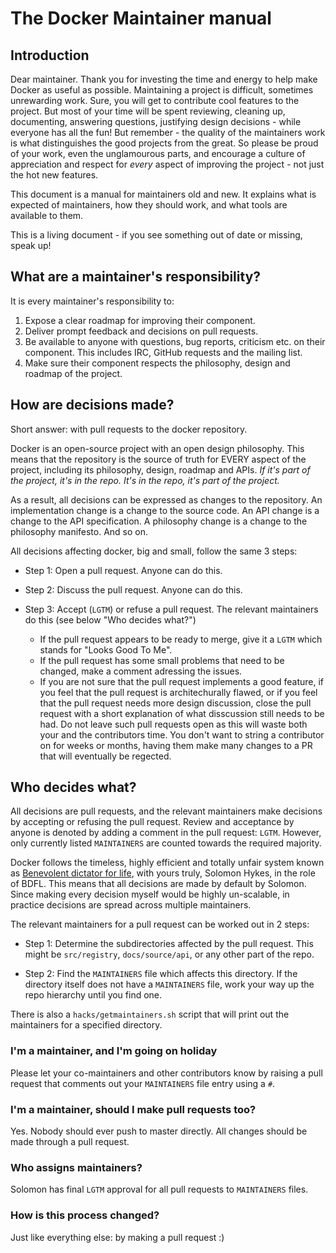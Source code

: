 # The Docker Maintainer manual

## Introduction

Dear maintainer. Thank you for investing the time and energy to help
make Docker as useful as possible. Maintaining a project is difficult,
sometimes unrewarding work.  Sure, you will get to contribute cool
features to the project. But most of your time will be spent reviewing,
cleaning up, documenting, answering questions, justifying design
decisions - while everyone has all the fun! But remember - the quality
of the maintainers work is what distinguishes the good projects from the
great.  So please be proud of your work, even the unglamourous parts,
and encourage a culture of appreciation and respect for *every* aspect
of improving the project - not just the hot new features.

This document is a manual for maintainers old and new. It explains what
is expected of maintainers, how they should work, and what tools are
available to them.

This is a living document - if you see something out of date or missing,
speak up!

## What are a maintainer's responsibility?

It is every maintainer's responsibility to:

1. Expose a clear roadmap for improving their component.
2. Deliver prompt feedback and decisions on pull requests.
3. Be available to anyone with questions, bug reports, criticism etc.
  on their component. This includes IRC, GitHub requests and the mailing
  list.
4. Make sure their component respects the philosophy, design and
  roadmap of the project.

## How are decisions made?

Short answer: with pull requests to the docker repository.

Docker is an open-source project with an open design philosophy. This
means that the repository is the source of truth for EVERY aspect of the
project, including its philosophy, design, roadmap and APIs. *If it's
part of the project, it's in the repo. It's in the repo, it's part of
the project.*

As a result, all decisions can be expressed as changes to the
repository. An implementation change is a change to the source code. An
API change is a change to the API specification. A philosophy change is
a change to the philosophy manifesto. And so on.

All decisions affecting docker, big and small, follow the same 3 steps:

* Step 1: Open a pull request. Anyone can do this.

* Step 2: Discuss the pull request. Anyone can do this.

* Step 3: Accept (`LGTM`) or refuse a pull request. The relevant maintainers do 
this (see below "Who decides what?")
  - If the pull request appears to be ready to merge, give it a `LGTM` which stands for "Looks Good To Me".
  - If the pull request has some small problems that need to be changed, make a comment adressing the issues.
  - If you are not sure that the pull request implements a good feature, if you feel that the pull request is architechurally flawed, or if you feel that the pull request needs more design discussion, close the pull request with a short explanation of what disscussion still needs to be had.  Do not leave such pull requests open as this will waste both your and the contributors time.  You don't want to string a contributor on for weeks or months, having them make many changes to a PR that will eventually be regected.

## Who decides what?

All decisions are pull requests, and the relevant maintainers make
decisions by accepting or refusing the pull request. Review and acceptance
by anyone is denoted by adding a comment in the pull request: `LGTM`. 
However, only currently listed `MAINTAINERS` are counted towards the required
majority.

Docker follows the timeless, highly efficient and totally unfair system
known as [Benevolent dictator for
life](http://en.wikipedia.org/wiki/Benevolent_Dictator_for_Life), with
yours truly, Solomon Hykes, in the role of BDFL. This means that all
decisions are made by default by Solomon. Since making every decision
myself would be highly un-scalable, in practice decisions are spread
across multiple maintainers.

The relevant maintainers for a pull request can be worked out in 2 steps:

* Step 1: Determine the subdirectories affected by the pull request. This
  might be `src/registry`, `docs/source/api`, or any other part of the repo.

* Step 2: Find the `MAINTAINERS` file which affects this directory. If the
  directory itself does not have a `MAINTAINERS` file, work your way up
  the repo hierarchy until you find one.

There is also a `hacks/getmaintainers.sh` script that will print out the 
maintainers for a specified directory.

### I'm a maintainer, and I'm going on holiday

Please let your co-maintainers and other contributors know by raising a pull
request that comments out your `MAINTAINERS` file entry using a `#`.

### I'm a maintainer, should I make pull requests too?

Yes. Nobody should ever push to master directly. All changes should be
made through a pull request.

### Who assigns maintainers?

Solomon has final `LGTM` approval for all pull requests to `MAINTAINERS` files.

### How is this process changed?

Just like everything else: by making a pull request :)
